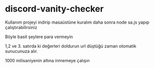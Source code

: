 # discord-vanity-checker
Kullanım projeyi indirip masaüstüne kuralım daha sonra node sa.js yapıp çalıştırabilirsiniz

Böyle basit şeylere para vermeyin 


1,2 ve 3. satırda ki değerleri doldurun url düştüğü zaman otomatik sunucunuza alır.


1000 milisaniyenin altına inmemeye çalışın
